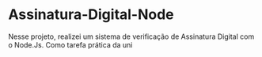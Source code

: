 # Assinatura-Digital-Node
Nesse projeto, realizei um sistema de verificação de Assinatura Digital com o Node.Js. Como tarefa prática da uni
